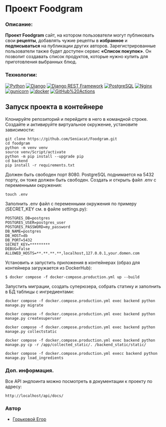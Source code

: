 # Проект Foodgram
### Описание:
**Проект Foodgram** сайт, на котором пользователи могут публиковать свои **рецепты**, добавлять чужие рецепты в **избранное** и **подписываться** на публикации других авторов. Зарегистрированные пользователи также будет доступен сервис **«Список покупок»**. Он позволит создавать список продуктов, которые нужно купить для приготовления выбранных блюд.

### Технологии:
[![Python](https://img.shields.io/badge/-Python-464646?style=flat-square&logo=Python)](https://www.python.org/)
[![Django](https://img.shields.io/badge/-Django-464646?style=flat-square&logo=Django)](https://www.djangoproject.com/)
[![Django REST Framework](https://img.shields.io/badge/-Django%20REST%20Framework-464646?style=flat-square&logo=Django%20REST%20Framework)](https://www.django-rest-framework.org/)
[![PostgreSQL](https://img.shields.io/badge/-PostgreSQL-464646?style=flat-square&logo=PostgreSQL)](https://www.postgresql.org/)
[![Nginx](https://img.shields.io/badge/-NGINX-464646?style=flat-square&logo=NGINX)](https://nginx.org/ru/)
[![gunicorn](https://img.shields.io/badge/-gunicorn-464646?style=flat-square&logo=gunicorn)](https://gunicorn.org/)
[![docker](https://img.shields.io/badge/-Docker-464646?style=flat-square&logo=docker)](https://www.docker.com/)
[![GitHub%20Actions](https://img.shields.io/badge/-GitHub%20Actions-464646?style=flat-square&logo=GitHub%20actions)](https://github.com/features/actions)

## Запуск проекта в контейнере
Клонируйте репозиторий и перейдите в него в командной строке.
Создайте и активируйте виртуальное окружение, установите зависимости:
```
git clone https://github.com/Seniacat/Foodgram.git
cd foodgram
python -m venv venv
source venv/Script/activate
python -m pip install --upgrade pip
cd backend
pip install -r requirements.txt
```
Должен быть свободен порт 8080. PostgreSQL поднимается на 5432 порту, он тоже должен быть свободен.
Cоздать и открыть файл .env с переменными окружения:
```
touch .env
```
Заполнить .env файл с переменными окружения по примеру (SECRET_KEY см. в файле settings.py):
```
POSTGRES_DB=postgres
POSTGRES_USER=postgres_user
POSTGRES_PASSWORD=my_password
DB_NAME=postgres
DB_HOST=db
DB_PORT=5432
SECRET_KEY=*********
DEBUG=False
ALLOWED_HOSTS=**.**.**.**,localhost,127.0.0.1,your.domen.com
```
Установить и запустить приложения в контейнерах (образ для контейнера загружается из DockerHub):
```
$ docker compose -f docker-compose.production.yml up --build
```
Запустить миграции, создать суперюзера, собрать статику и заполнить в БД таблицы с ингредиентами:
```
docker compose -f docker.compose.production.yml exec backend python manage.py migrate

docker compose -f docker.compose.production.yml exec backend python manage.py createsuperuser

docker compose -f docker.compose.production.yml exec backend python manage.py collectstatic

docker compose -f docker.compose.production.yml exec backend python manage.py cp -r /app/collected_static/. /backend_static/static/

docker compose -f docker.compose.production.yml execc backend python manage.py load_ingredients
```

### Доп. информация.
Все API эндпоинта можно посмотреть в документации к проекту по адресу:
```
http://localhost/api/docs/
```

### Автор
- [Горьковой Егор](https://github.com/EgorGorkovoj)